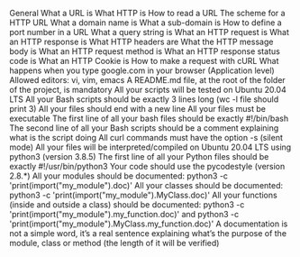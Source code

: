 General
What a URL is
What HTTP is
How to read a URL
The scheme for a HTTP URL
What a domain name is
What a sub-domain is
How to define a port number in a URL
What a query string is
What an HTTP request is
What an HTTP response is
What HTTP headers are
What the HTTP message body is
What an HTTP request method is
What an HTTP response status code is
What an HTTP Cookie is
How to make a request with cURL
What happens when you type google.com in your browser (Application level)
Allowed editors: vi, vim, emacs
A README.md file, at the root of the folder of the project, is mandatory
All your scripts will be tested on Ubuntu 20.04 LTS
All your Bash scripts should be exactly 3 lines long (wc -l file should print 3)
All your files should end with a new line
All your files must be executable
The first line of all your bash files should be exactly #!/bin/bash
The second line of all your Bash scripts should be a comment explaining what is the script doing
All curl commands must have the option -s (silent mode)
All your files will be interpreted/compiled on Ubuntu 20.04 LTS using python3 (version 3.8.5)
The first line of all your Python files should be exactly #!/usr/bin/python3
Your code should use the pycodestyle (version 2.8.*)
All your modules should be documented: python3 -c 'print(import("my_module").doc)'
All your classes should be documented: python3 -c 'print(import("my_module").MyClass.doc)'
All your functions (inside and outside a class) should be documented: python3 -c 'print(import("my_module").my_function.doc)' and python3 -c 'print(import("my_module").MyClass.my_function.doc)'
A documentation is not a simple word, it’s a real sentence explaining what’s the purpose of the module, class or method (the length of it will be verified)
